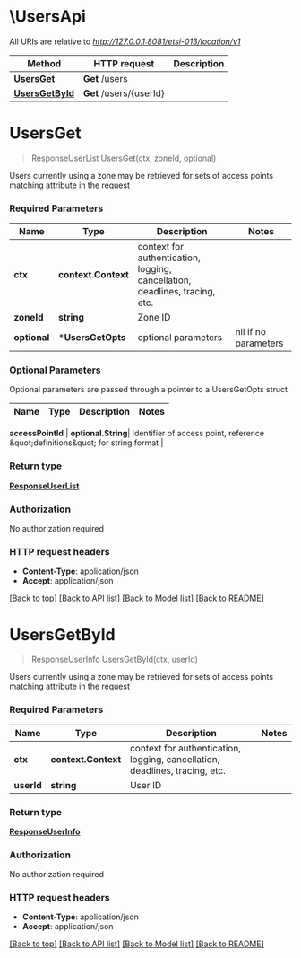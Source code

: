 # \UsersApi

All URIs are relative to *http://127.0.0.1:8081/etsi-013/location/v1*

Method | HTTP request | Description
------------- | ------------- | -------------
[**UsersGet**](UsersApi.md#UsersGet) | **Get** /users | 
[**UsersGetById**](UsersApi.md#UsersGetById) | **Get** /users/{userId} | 


# **UsersGet**
> ResponseUserList UsersGet(ctx, zoneId, optional)


Users currently using a zone may be retrieved for sets of access points matching attribute in the request

### Required Parameters

Name | Type | Description  | Notes
------------- | ------------- | ------------- | -------------
 **ctx** | **context.Context** | context for authentication, logging, cancellation, deadlines, tracing, etc.
  **zoneId** | **string**| Zone ID | 
 **optional** | ***UsersGetOpts** | optional parameters | nil if no parameters

### Optional Parameters
Optional parameters are passed through a pointer to a UsersGetOpts struct

Name | Type | Description  | Notes
------------- | ------------- | ------------- | -------------

 **accessPointId** | **optional.String**| Identifier of access point, reference \&quot;definitions\&quot; for string format | 

### Return type

[**ResponseUserList**](ResponseUserList.md)

### Authorization

No authorization required

### HTTP request headers

 - **Content-Type**: application/json
 - **Accept**: application/json

[[Back to top]](#) [[Back to API list]](../README.md#documentation-for-api-endpoints) [[Back to Model list]](../README.md#documentation-for-models) [[Back to README]](../README.md)

# **UsersGetById**
> ResponseUserInfo UsersGetById(ctx, userId)


Users currently using a zone may be retrieved for sets of access points matching attribute in the request

### Required Parameters

Name | Type | Description  | Notes
------------- | ------------- | ------------- | -------------
 **ctx** | **context.Context** | context for authentication, logging, cancellation, deadlines, tracing, etc.
  **userId** | **string**| User ID | 

### Return type

[**ResponseUserInfo**](ResponseUserInfo.md)

### Authorization

No authorization required

### HTTP request headers

 - **Content-Type**: application/json
 - **Accept**: application/json

[[Back to top]](#) [[Back to API list]](../README.md#documentation-for-api-endpoints) [[Back to Model list]](../README.md#documentation-for-models) [[Back to README]](../README.md)

